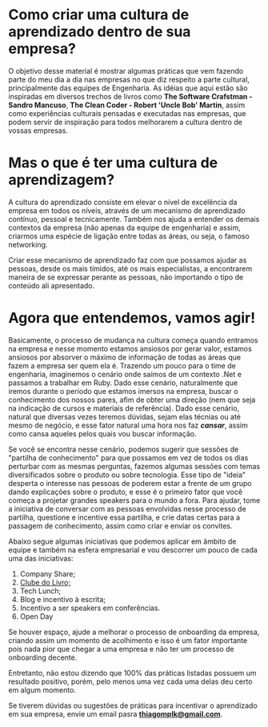 # Como criar uma cultura de aprendizado dentro de sua empresa?

O objetivo desse material é mostrar algumas práticas que vem fazendo parte do meu dia a dia nas empresas no que diz respeito a parte cultural, principalmente das equipes de Engenharia. As idéias que aqui estão são inspiradas em diversos trechos de livros como **The Software Crafstman - Sandro Mancuso**, **The Clean Coder - Robert 'Uncle Bob' Martin**, assim como experiências culturais pensadas e executadas nas empresas, que podem servir de inspiração para todos melhorarem a cultura dentro de vossas empresas.

# Mas o que é ter uma cultura de aprendizagem?

A cultura do aprendizado consiste em elevar o nível de excelência da empresa em todos os níveis, através de um mecanismo de aprendizado contínuo, pessoal e tecnicamente. Também nos ajuda a entender os demais contextos da empresa (não apenas da equipe de engenharia) e assim, criarmos uma espécie de ligação entre todas as áreas, ou seja, o famoso networking. 

Criar esse mecanismo de aprendizado faz com que possamos ajudar as pessoas, desde os mais tímidos, até os mais especialistas, a encontrarem maneira de se expressar perante as pessoas, não importando o tipo de conteúdo ali apresentado.

# Agora que entendemos, vamos agir!

Basicamente, o processo de mudança na cultura começa quando entramos na empresa e nesse momento estamos ansiosos por gerar valor, estamos ansiosos por absorver o máximo de informação de todas as áreas que fazem a empresa ser quem ela é. Trazendo um pouco para o time de engenharia, imaginemos o cenário onde saímos de um contexto .Net e passamos a trabalhar em Ruby. Dado esse cenário, naturalmente que iremos durante o período que estamos imersos na empresa, buscar o conhecimento dos nossos pares, afim de obter uma direção (nem que seja na indicação de cursos e materiais de referência). Dado esse cenário, natural que diversas vezes teremos dúvidas, sejam elas técnias ou até mesmo de negócio, e esse fator natural uma hora nos faz ***cansar***, assim como cansa aqueles pelos quais vou buscar informação.

Se você se encontra nesse cenário, podemos sugerir que sessões de "partilha de conhecimento" para que possamos em vez de todos os dias perturbar com as mesmas perguntas, fazemos algumas sessões com temas diversificados sobre o produto ou sobre tecnologia. Esse tipo de "ideia" desperta o interesse nas pessoas de poderem estar a frente de um grupo dando explicações sobre o produto, e esse é o primeiro fator que você começa a projetar grandes speakers para o mundo a fora. Para ajudar, tome a iniciativa de conversar com as pessoas envolvidas nesse processo de partilha, questione e incentive essa partilha, e crie datas certas para a passagem de conhecimento, assim como criar e enviar os convites.

Abaixo segue algumas iniciativas que podemos aplicar em âmbito de equipe e também na esfera empresarial e vou descorrer um pouco de cada uma das iniciativas: 

1. Company Share;
2. [Clube do Livro;](https://github.com/thiagomarquessp/cultura-do-aprendizado/blob/master/clube-do-livro.md)
3. Tech Lunch;
4. Blog e incentivo à escrita;
5. Incentivo a ser speakers em conferências.
6. Open Day

Se houver espaço, ajude a melhorar o processo de onboarding da empresa, criando assim um momento de acolhimento e isso é um fator importante pois nada pior que chegar a uma empresa e não ter um processo de onboarding decente. 

Entretanto, não estou dizendo que 100% das práticas listadas possuem um resultado positivo, porém, pelo menos uma vez cada uma delas deu certo em algum momento.

Se tiverem dúvidas ou sugestões de práticas para incentivar o aprendizado em sua empresa, envie um email pasra **thiagomplk@gmail.com**.